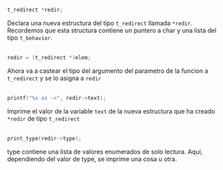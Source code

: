 ```c
t_redirect *redir;
```
Declara una nueva estructura del tipo `t_redirect` llamada `*redir`. Recordemos que esta structura contiene un puntero a char y una lista del tipo `t_behavior`.
<br><br>

```c
redir = (t_redirect *)elem;
```
Ahora va a castear el tipo del argumento del parametro de la funcion a `t_redirect` y se lo asigna a `redir`
<br><br>

```c
printf("%s as ->", redir->text);
```
Imprime el valor de la variable `text` de la nueva estructura que ha creado `*redir` de tipo `t_redirect`
<br><br>

```c
print_type(redir->type);
```
type contiene una lista de valores enumerados de solo lectura. Aquí, dependiendo del valor de type, se imprime una cosa u otra.
<br><br>